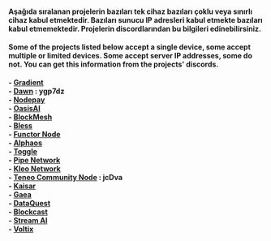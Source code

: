 <h4>Aşağıda sıralanan projelerin bazıları tek cihaz bazıları çoklu veya sınırlı cihaz kabul etmektedir. Bazıları sunucu IP adresleri kabul etmekte bazıları kabul etmemektedir. Projelerin discordlarından bu bilgileri edinebilirsiniz. </h4>
<h4>Some of the projects listed below accept a single device, some accept multiple or limited devices. Some accept server IP addresses, some do not. You can get this information from the projects' discords.
</h4>

<b>- [Gradient](https://app.gradient.network/signup?code=YLV6SZ)  
<b>- [Dawn](https://chromewebstore.google.com/detail/dawn-validator-chrome-ext/fpdkjdnhkakefebpekbdhillbhonfjjp)  : ygp7dz<br>
<b>- [Nodepay](https://app.nodepay.ai/register?ref=taVtDTpsmwvoqxK)  
<b>- [OasisAI](https://r.oasis.ai/xavia)  
<b>- [BlockMesh](https://app.blockmesh.xyz/register?invite_code=XAVIA)  
<b>- [Bless](https://bless.network/dashboard?ref=J02QT6)  
<b>- [Functor Node](https://node.securitylabs.xyz/?from=extension&type=signin&referralCode=cm03tyd4iz7v7l61ayaus3afb)  
<b>- [Alphaos](https://alphaos.net/point?invite=0NL7YJ)  
<b>- [Toggle](https://toggle.pro/sign-up/9c28e224-8d31-4efb-b1c3-b8c639f480f5)  
<b>- [Pipe Network](https://pipecdn.app/signup?ref=eGF2aWFub2)  
<b>- [Kleo Network](https://chromewebstore.google.com/detail/kleo-network/jimpblheogbjfgajkccdoehjfadmimoo?refAddress=0x7033AB52129aa42eC433A1DB48a18d5c952dF5D0)  
<b>- [Teneo Community Node](https://chromewebstore.google.com/detail/teneo-community-node/emcclcoaglgcpoognfiggmhnhgabppkm)  : jcDva<br>
<b>- [Kaisar](https://zero.kaisar.io/register?ref=ifzPSq040)  
<b>- [Gaea](https://app.aigaea.net/register?ref=ga2alsQE6JDK9k)  
<b>- [DataQuest](https://dataquest.nvg8.io//signup?ref=129539)     
<b>- [Blockcast](https://app.blockcast.network/?referral-code=b4Kcga)  
<b>- [Stream AI](https://app.allstream.ai/index?referralCode=EjpVVRtk)  
<b>- [Voltix](https://voltix.ai/login?ref=EZFWB)  

<br> 

